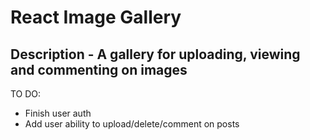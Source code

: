 # React Image Gallery

## Description - A gallery for uploading, viewing and commenting on images

TO DO:
- Finish user auth
- Add user ability to upload/delete/comment on posts
